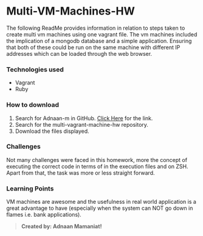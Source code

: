 # Multi-VM-Machines-HW
The following ReadMe provides information in relation to steps taken to create multi vm machines using one vagrant file. The vm machines included the implication of a mongodb database and a simple application. Ensuring that both of these could be run on the same machine with different IP addresses which can be loaded through the web browser. 

### Technologies used
* Vagrant
* Ruby

### How to download
1. Search for Adnaan-m in GitHub. [Click Here](https://github.com/Adnaan-m/multi-vagrant-machine-hw) for the link.
2. Search for the multi-vagrant-machine-hw repository.
3. Download the files displayed.

### Challenges
Not many challenges were faced in this homework, more the concept of executing the correct code in terms of in the execution files and on ZSH. Apart from that, the task was more or less straight forward.

### Learning Points
VM machines are awesome and the usefulness in real world application is a great advantage to have (especially when the system can NOT go down in flames i.e. bank applications).

>**Created by: Adnaan Mamaniat!**
